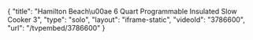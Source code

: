 {
    "title": "Hamilton Beach\u00ae 6 Quart Programmable Insulated Slow Cooker 3",
    "type": "solo",
    "layout": "iframe-static",
    "videoId": "3786600",
    "url": "\/tvpembed\/3786600"
}